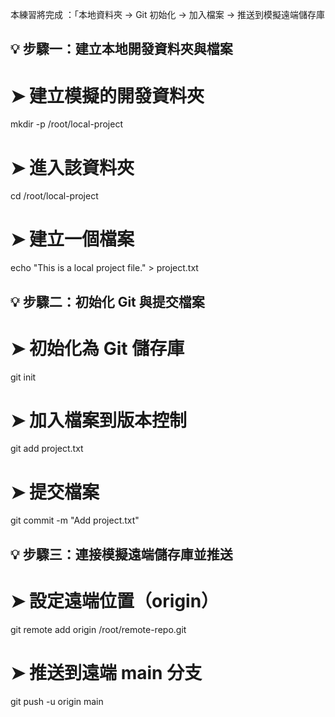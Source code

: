 本練習將完成 ：「本地資料夾 → Git 初始化 → 加入檔案 → 推送到模擬遠端儲存庫

## 💡 步驟一：建立本地開發資料夾與檔案

# ➤ 建立模擬的開發資料夾

mkdir -p /root/local-project

# ➤ 進入該資料夾

cd /root/local-project

# ➤ 建立一個檔案

echo "This is a local project file." > project.txt

## 💡 步驟二：初始化 Git 與提交檔案

# ➤ 初始化為 Git 儲存庫

git init

# ➤ 加入檔案到版本控制

git add project.txt

# ➤ 提交檔案

git commit -m "Add project.txt"

## 💡 步驟三：連接模擬遠端儲存庫並推送

# ➤ 設定遠端位置（origin）

git remote add origin /root/remote-repo.git

# ➤ 推送到遠端 main 分支

git push -u origin main

```

```
